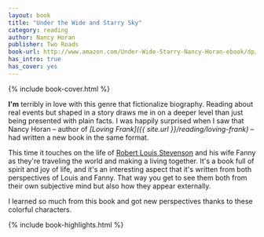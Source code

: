 ```yaml
---
layout: book
title: "Under the Wide and Starry Sky"
category: reading
author: Nancy Horan
publisher: Two Roads
book-url: http://www.amazon.com/Under-Wide-Starry-Nancy-Horan-ebook/dp/B00DS9G194/ref=tmm_kin_swatch_0?_encoding=UTF8&qid=&sr=
has_intro: true
has_cover: yes
---
```

{% include book-cover.html %}

**I'm** terribly in love with this genre that fictionalize biography. Reading about real events but shaped in a story draws me in on a deeper level than just being presented with plain facts. I was happily surprised when I saw that Nancy Horan – author of *[Loving Frank]({{ site.url }}/reading/loving-frank)* – had written a new book in the same format.

This time it touches on the life of [Robert Louis Stevenson](https://en.wikipedia.org/wiki/Robert_Louis_Stevenson) and his wife Fanny as they're traveling the world and making a living together. It's a book full of spirit and joy of life, and it's an interesting aspect that it's written from both perspectives of Louis and Fanny. That way you get to see them both from their own subjective mind but also how they appear externally.

I learned so much from this book and got new perspectives thanks to these colorful characters.

{% include book-highlights.html %}
